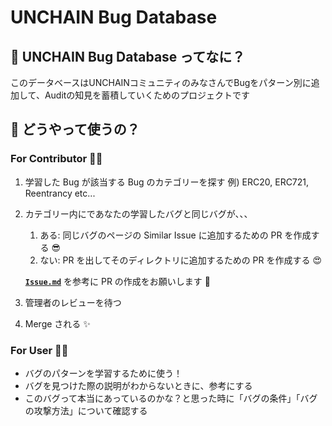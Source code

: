 # UNCHAIN Bug Database

## 🤔 UNCHAIN Bug Database ってなに？

このデータベースはUNCHAINコミュニティのみなさんでBugをパターン別に追加して、Auditの知見を蓄積していくためのプロジェクトです

## 🤩 どうやって使うの？

### For Contributor 🧑‍💻 

1. 学習した Bug が該当する Bug のカテゴリーを探す 例) ERC20, ERC721, Reentrancy etc...
2. カテゴリー内にであなたの学習したバグと同じバグが、、、
   1. ある: 同じバグのページの Similar Issue に追加するための PR を作成する 😎
   2. ない: PR を出してそのディレクトリに追加するための PR を作成する 😍
      
   [**`Issue.md`**](https://github.com/unchain-dev/openzeppelin-deepdive/edit/main/bugs/README.md) を参考に PR の作成をお願いします 🙏
   
3. 管理者のレビューを待つ
4. Merge される ✨

### For User 🙋‍♂️

- バグのパターンを学習するために使う！
- バグを見つけた際の説明がわからないときに、参考にする
- このバグって本当にあっているのかな？と思った時に「バグの条件」「バグの攻撃方法」について確認する
